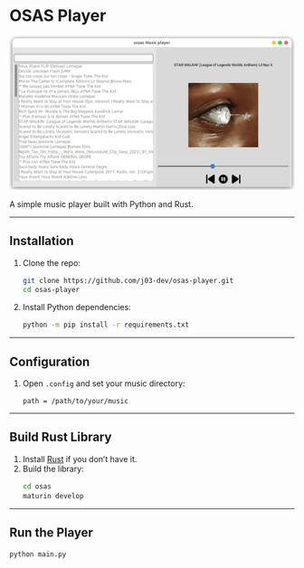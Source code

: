 # OSAS Player

![Screenshot](image.png)

A simple music player built with Python and Rust.

---

## Installation

1. Clone the repo:
   ```bash
   git clone https://github.com/j03-dev/osas-player.git
   cd osas-player
   ```

2. Install Python dependencies:
   ```bash
   python -m pip install -r requirements.txt
   ```

---

## Configuration

1. Open `.config` and set your music directory:
   ```
   path = /path/to/your/music
   ```

---

## Build Rust Library

1. Install [Rust](https://www.rust-lang.org/tools/install) if you don’t have it.
2. Build the library:
   ```bash
   cd osas
   maturin develop
   ```

---

## Run the Player

```bash
python main.py
```


